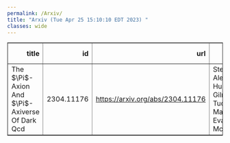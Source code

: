 ```yaml
---
permalink: /Arxiv/
title: "Arxiv (Tue Apr 25 15:10:10 EDT 2023) "
classes: wide
---
```

<table border="1" class="dataframe">
  <thead>
    <tr style="text-align: right;">
      <th>title</th>
      <th>id</th>
      <th>url</th>
      <th>authors</th>
      <th>Local Authors</th>
    </tr>
  </thead>
  <tbody>
    <tr>
      <td>The $\Pi$-Axion And $\Pi$-Axiverse Of Dark Qcd</td>
      <td>2304.11176</td>
      <td><a href="https://arxiv.org/abs/2304.11176" target="_blank">https://arxiv.org/abs/2304.11176</a></td>
      <td>Stephon Alexander, Humberto Gilmer, Tucker Manton, Evan Mcdonough</td>
      <td>Humberto Gilmer</td>
    </tr>
  </tbody>
</table>